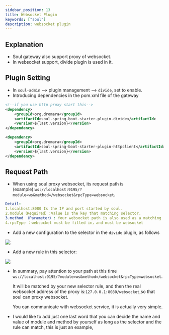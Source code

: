```yaml
---
sidebar_position: 13
title: Websocket Plugin
keywords: ["soul"]
description: websocket plugin
---
```


## Explanation

* Soul gateway also support proxy of websocket.
* In websocket support, divide plugin is used in it.

## Plugin Setting

* In `soul-admin` --> plugin management --> ` divide `, set to enable.
* Introducing dependencies in the pom.xml file of the gateway

```xml
<!--if you use http proxy start this-->
<dependency>
    <groupId>org.dromara</groupId>
    <artifactId>soul-spring-boot-starter-plugin-divide</artifactId>
    <version>${last.version}</version>
</dependency>

<dependency>
    <groupId>org.dromara</groupId>
    <artifactId>soul-spring-boot-starter-plugin-httpclient</artifactId>
    <version>${last.version}</version>
</dependency>
```
## Request Path

* When using soul proxy websocket, its request path is (example):`ws://localhost:9195/?module=ws&method=/websocket&rpcType=websocket`.

```yaml
Detail:
1.localhost:8080 Is the IP and port started by soul.
2.module（Required）:Value is the key that matching selector.
3.method （Parameter）: Your websocket path is also used as a matching rule.
4.rpcType ：websocket must be filled in，and must be websocket
```

* Add a new configuration to the selector in the `divide` plugin, as follows

![](https://yu199195.github.io/images/soul/websocket-selector.png)


* Add a new rule in this selector:

![](https://yu199195.github.io/images/soul/websocket-rule.png)


* In summary, pay attention to your path at this time `ws://localhost:9195/?module=ws&method=/websocket&rpcType=websocket`.
  
  It will be matched by your new selector rule, and then the real websocket address of the proxy is:`127.0.0.1:8080/websocket`,so that soul can proxy websocket.
  
  You can communicate with websocket service, it is actually very simple.
  
* I would like to add just one last word that you can decide the name and value of module and method by yourself as long as the selector and the rule can match, this is just an example,
